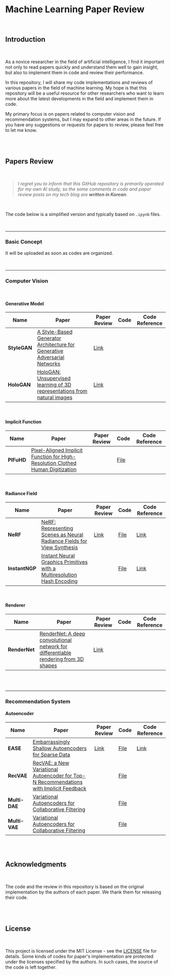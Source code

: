 # Machine Learning Paper Review

<br/>

## Introduction

<br/>

As a novice researcher in the field of artificial intelligence, I find it important not only to read papers quickly and understand them well to gain insight, but also to implement them in code and review their performance.

In this repository, I will share my code implementations and reviews of various papers in the field of machine learning. My hope is that this repository will be a useful resource for other researchers who want to learn more about the latest developments in the field and implement them in code.

My primary focus is on papers related to computer vision and recommendation systems, but I may expand to other areas in the future. If you have any suggestions or requests for papers to review, please feel free to let me know.

<br/>

<br/>

## Papers Review

<br/>

> *I regret you to inform that this GitHub repository is primarily operated for my own AI study, so the some comments in code and paper review posts on my tech blog are **written in Korean**.*

<br/>

The code below is a simplified version and typically based on `.ipynb` files.

<br/>

------

### Basic Concept



It will be uploaded as soon as codes are organized.

<br/>

------

### Computer Vision

<br/>

#### Generative Model

| Name         | Paper                                                        | Paper Review                                                 | Code | Code Reference |
| ------------ | ------------------------------------------------------------ | ------------------------------------------------------------ | ---- | -------------- |
| **StyleGAN** | [A Style-Based Generator Architecture for Generative Adversarial Networks](https://arxiv.org/abs/1812.04948) | [Link](https://glanceyes.tistory.com/entry/StyleGAN-Style-transfer와-mapping-network를-사용하여-disentanglement를-향상시킨-generative-Model) |      |                |
| **HoloGAN**  | [HoloGAN: Unsupervised learning of 3D representations from natural images](https://arxiv.org/abs/1904.01326) | [Link](https://glanceyes.tistory.com/entry/HoloGAN-Natural-이미지로부터-3D-representation에-관해-unsupervised-learning-할-수-있는-모델) |      |                |

<br/>

#### Implicit Function

| Name       | Paper                                                        | Paper Review | Code                                                         | Code Reference |
| ---------- | ------------------------------------------------------------ | ------------ | ------------------------------------------------------------ | -------------- |
| **PIFuHD** | [Pixel-Aligned Implicit Function for High-Resolution Clothed Human Digitization](https://arxiv.org/abs/1905.05172) |              | [File](https://github.com/Glanceyes/ML-Paper-Review/blob/main/ComputerVision/ImplicitFunction/PIFuHD/PIFuHD.ipynb) |                |

<br/>

#### Radiance Field

| Name           | Paper                                                        | Paper Review                                                 | Code                                                         | Code Reference                                     |
| -------------- | ------------------------------------------------------------ | ------------------------------------------------------------ | ------------------------------------------------------------ | -------------------------------------------------- |
| **NeRF**       | [NeRF: Representing Scenes as Neural Radiance Fields for View Synthesis](https://arxiv.org/abs/2003.08934) | [Link](https://glanceyes.tistory.com/entry/NeRF-2D-이미지를-3D-이미지로-Reconstruction하여-Novel-View-Synthesis이-가능한-Neural-Radiance-Fields) | [File](https://github.com/Glanceyes/ML-Paper-Review/tree/main/ComputerVision/RadianceField/NeRF) | [Link](https://github.com/yenchenlin/nerf-pytorch) |
| **InstantNGP** | [Instant Neural Graphics Primitives with a Multiresolution Hash Encoding](https://arxiv.org/abs/2201.05989) |                                                              | [File](https://github.com/Glanceyes/ML-Paper-Review/tree/main/ComputerVision/RadianceField/InstantNGP) | [Link](https://github.com/NVlabs/instant-ngp)      |

<br/>

#### Renderer

| Name          | Paper                                                        | Paper Review                                                 | Code | Code Reference |
| ------------- | ------------------------------------------------------------ | ------------------------------------------------------------ | ---- | -------------- |
| **RenderNet** | [RenderNet: A deep convolutional network for differentiable rendering from 3D shapes](https://arxiv.org/abs/1806.06575) | [Link](https://glanceyes.tistory.com/entry/RenderNet-3D-shape를-가지고-differentiable-rendering을-수행할-수-있는-Convolutional-network) |      |                |

<br/>

<br/>

------

### Recommendation System



#### Autoencoder

| Name          | Paper                                                        | Paper Review                                                 | Code                                                         | Code Reference                                 |
| ------------- | ------------------------------------------------------------ | ------------------------------------------------------------ | ------------------------------------------------------------ | ---------------------------------------------- |
| **EASE**      | [Embarrassingly Shallow Autoencoders for Sparse Data](https://arxiv.org/abs/1905.03375) | [Link](https://glanceyes.tistory.com/entry/Embarrassingly-Shallow-Autoencoders-for-Sparse-Data-모델이-희소-데이터에-강한-이유) | [File](https://github.com/Glanceyes/ML-Paper-Review/tree/main/RecommendationSystem/Autoencoder/EASE) | [Link](https://github.com/Darel13712/ease_rec) |
| **RecVAE**    | [RecVAE: a New Variational Autoencoder for Top-N Recommendations with Implicit Feedback](https://arxiv.org/abs/1912.11160) |                                                              | [File](https://github.com/Glanceyes/ML-Paper-Review/tree/main/RecommendationSystem/Autoencoder/MultiDAE) |                                                |
| **Multi-DAE** | [Variational Autoencoders for Collaborative Filtering](https://dl.acm.org/doi/10.1145/3178876.3186150) |                                                              | [File](https://github.com/Glanceyes/ML-Paper-Review/tree/main/RecommendationSystem/Autoencoder/MultiVAE) |                                                |
| **Multi-VAE** | [Variational Autoencoders for Collaborative Filtering](https://dl.acm.org/doi/10.1145/3178876.3186150) |                                                              | [File](https://github.com/Glanceyes/ML-Paper-Review/tree/main/RecommendationSystem/Autoencoder/RecVAE) |                                                |

<br/>

<br/>

## Acknowledgments

<br/>

The code and the review in this repository is based on the original implementation by the authors of each paper. We thank them for releasing their code.

<br/>

<br/>

## License

<br/>

This project is licensed under the MIT License - see the [LICENSE](https://en.wikipedia.org/wiki/MIT_License) file for details. Some kinds of codes for paper's implementation are protected under the licenses specified by the authors. In such cases, the source of the code is left together.